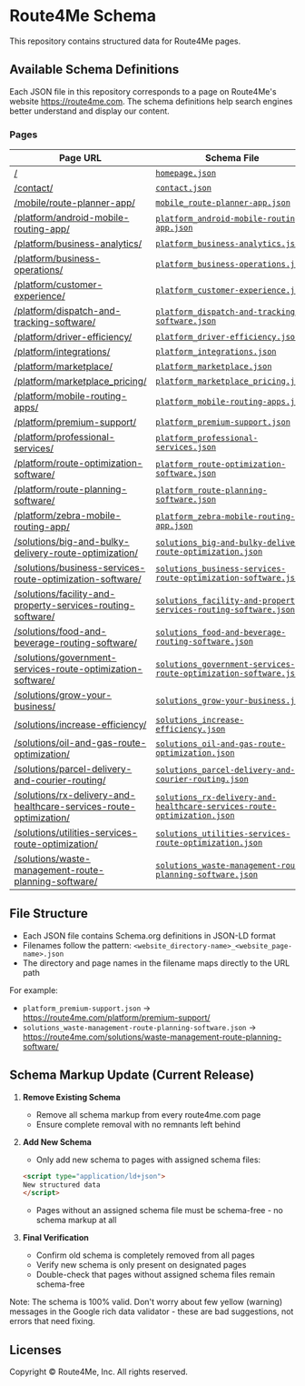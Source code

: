 # Route4Me Schema

This repository contains structured data for Route4Me pages.

## Available Schema Definitions

Each JSON file in this repository corresponds to a page on Route4Me's website https://route4me.com. The schema definitions help search engines better understand and display our content.

### Pages

| Page URL | Schema File |
|----------|-------------|
| [/](https://route4me.com/) | [`homepage.json`](./homepage.json) |
| [/contact/](https://route4me.com/contact/) | [`contact.json`](./contact.json) |
| [/mobile/route-planner-app/](https://route4me.com/mobile/route-planner-app/) | [`mobile_route-planner-app.json`](./mobile_route-planner-app.json) |
| [/platform/android-mobile-routing-app/](https://route4me.com/platform/android-mobile-routing-app/) | [`platform_android-mobile-routing-app.json`](./platform_android-mobile-routing-app.json) |
| [/platform/business-analytics/](https://route4me.com/platform/business-analytics/) | [`platform_business-analytics.json`](./platform_business-analytics.json) |
| [/platform/business-operations/](https://route4me.com/platform/business-operations/) | [`platform_business-operations.json`](./platform_business-operations.json) |
| [/platform/customer-experience/](https://route4me.com/platform/customer-experience/) | [`platform_customer-experience.json`](./platform_customer-experience.json) |
| [/platform/dispatch-and-tracking-software/](https://route4me.com/platform/dispatch-and-tracking-software/) | [`platform_dispatch-and-tracking-software.json`](./platform_dispatch-and-tracking-software.json) |
| [/platform/driver-efficiency/](https://route4me.com/platform/driver-efficiency/) | [`platform_driver-efficiency.json`](./platform_driver-efficiency.json) |
| [/platform/integrations/](https://route4me.com/platform/integrations/) | [`platform_integrations.json`](./platform_integrations.json) |
| [/platform/marketplace/](https://route4me.com/platform/marketplace/) | [`platform_marketplace.json`](./platform_marketplace.json) |
| [/platform/marketplace_pricing/](https://route4me.com/platform/marketplace_pricing/) | [`platform_marketplace_pricing.json`](./platform_marketplace_pricing.json) |
| [/platform/mobile-routing-apps/](https://route4me.com/platform/mobile-routing-apps/) | [`platform_mobile-routing-apps.json`](./platform_mobile-routing-apps.json) |
| [/platform/premium-support/](https://route4me.com/platform/premium-support/) | [`platform_premium-support.json`](./platform_premium-support.json) |
| [/platform/professional-services/](https://route4me.com/platform/professional-services/) | [`platform_professional-services.json`](./platform_professional-services.json) |
| [/platform/route-optimization-software/](https://route4me.com/platform/route-optimization-software/) | [`platform_route-optimization-software.json`](./platform_route-optimization-software.json) |
| [/platform/route-planning-software/](https://route4me.com/platform/route-planning-software/) | [`platform_route-planning-software.json`](./platform_route-planning-software.json) |
| [/platform/zebra-mobile-routing-app/](https://route4me.com/platform/zebra-mobile-routing-app/) | [`platform_zebra-mobile-routing-app.json`](./platform_zebra-mobile-routing-app.json) |
| [/solutions/big-and-bulky-delivery-route-optimization/](https://route4me.com/solutions/big-and-bulky-delivery-route-optimization/) | [`solutions_big-and-bulky-delivery-route-optimization.json`](./solutions_big-and-bulky-delivery-route-optimization.json) |
| [/solutions/business-services-route-optimization-software/](https://route4me.com/solutions/business-services-route-optimization-software/) | [`solutions_business-services-route-optimization-software.json`](./solutions_business-services-route-optimization-software.json) |
| [/solutions/facility-and-property-services-routing-software/](https://route4me.com/solutions/facility-and-property-services-routing-software/) | [`solutions_facility-and-property-services-routing-software.json`](./solutions_facility-and-property-services-routing-software.json) |
| [/solutions/food-and-beverage-routing-software/](https://route4me.com/solutions/food-and-beverage-routing-software/) | [`solutions_food-and-beverage-routing-software.json`](./solutions_food-and-beverage-routing-software.json) |
| [/solutions/government-services-route-optimization-software/](https://route4me.com/solutions/government-services-route-optimization-software/) | [`solutions_government-services-route-optimization-software.json`](./solutions_government-services-route-optimization-software.json) |
| [/solutions/grow-your-business/](https://route4me.com/solutions/grow-your-business/) | [`solutions_grow-your-business.json`](./solutions_grow-your-business.json) |
| [/solutions/increase-efficiency/](https://route4me.com/solutions/increase-efficiency/) | [`solutions_increase-efficiency.json`](./solutions_increase-efficiency.json) |
| [/solutions/oil-and-gas-route-optimization/](https://route4me.com/solutions/oil-and-gas-route-optimization/) | [`solutions_oil-and-gas-route-optimization.json`](./solutions_oil-and-gas-route-optimization.json) |
| [/solutions/parcel-delivery-and-courier-routing/](https://route4me.com/solutions/parcel-delivery-and-courier-routing/) | [`solutions_parcel-delivery-and-courier-routing.json`](./solutions_parcel-delivery-and-courier-routing.json) |
| [/solutions/rx-delivery-and-healthcare-services-route-optimization/](https://route4me.com/solutions/rx-delivery-and-healthcare-services-route-optimization/) | [`solutions_rx-delivery-and-healthcare-services-route-optimization.json`](./solutions_rx-delivery-and-healthcare-services-route-optimization.json) |
| [/solutions/utilities-services-route-optimization/](https://route4me.com/solutions/utilities-services-route-optimization/) | [`solutions_utilities-services-route-optimization.json`](./solutions_utilities-services-route-optimization.json) |
| [/solutions/waste-management-route-planning-software/](https://route4me.com/solutions/waste-management-route-planning-software/) | [`solutions_waste-management-route-planning-software.json`](./solutions_waste-management-route-planning-software.json) |

## File Structure

- Each JSON file contains Schema.org definitions in JSON-LD format
- Filenames follow the pattern: `<website_directory-name>_<website_page-name>.json`
- The directory and page names in the filename maps directly to the URL path

For example:
- `platform_premium-support.json` → https://route4me.com/platform/premium-support/
- `solutions_waste-management-route-planning-software.json` → https://route4me.com/solutions/waste-management-route-planning-software/

## Schema Markup Update (Current Release)

1. **Remove Existing Schema**
   - Remove all schema markup from every route4me.com page
   - Ensure complete removal with no remnants left behind

2. **Add New Schema**
   - Only add new schema to pages with assigned schema files:
   ```html
   <script type="application/ld+json">
   New structured data
   </script>
   ```
   - Pages without an assigned schema file must be schema-free - no schema markup at all

3. **Final Verification**
   - Confirm old schema is completely removed from all pages
   - Verify new schema is only present on designated pages
   - Double-check that pages without assigned schema files remain schema-free

Note: The schema is 100% valid. Don't worry about few yellow (warning) messages in the Google rich data validator - these are bad suggestions, not errors that need fixing.

## Licenses

Copyright © Route4Me, Inc. All rights reserved. 